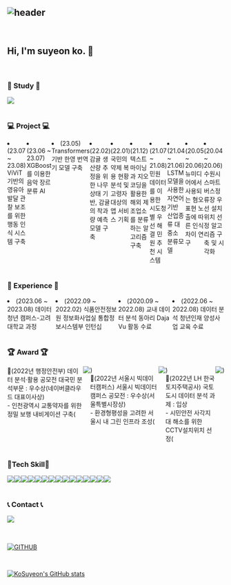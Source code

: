 



<div align="left">

![header](https://capsule-render.vercel.app/api?type=waving&color=d6bbff&text=Welcome%20to%20Suyeon's%20GitHub%20👋&fontSize=30&fontAlignY=40&fontAlign=70&height=250)
---

<br>

## Hi, I'm suyeon ko. 👋

<br>


### 📝 Study 📝
<div style="display:flex; flex-direction:row;">
    <a href="https://www.notion.so/a7f7fe31051d48d5b0f5090bb57e819c?pvs=4">
        <img src="https://img.shields.io/badge/Notion-808080?style=for-the-badge&logo=Notion&logoColor=white"> 
    </a>
</div><br>

### 💻 Project 💻
<div style="display:flex; flex-direction:row;">
    <li>(23.07 ~ 23.08) ViViT 기반의 영유아 발달 관찰 보조를 위한 행동 인식 시스템 구축</li>
    <li>(23.06 ~ 23.07) XGBoost를 이용한 음악 장르 분류 AI</li>
    <li>(23.05) Transformers 기반 한영 번역기 모델 구축</li>
    <li>(22.02) 감귤 생산량 추정을 위한 나무 상태 기반, 감귤의 착과량 예측 모델 구축</li>
    <li>(22.01) 국민의 약제 복용 현황분석 및 고령자 대상의 앱 서비스 기획</li>
    <li>(21.12) 텍스트마이닝과 지오코딩을 활용한 해외 제조업소를 분류하는 알고리즘 구축</li>
    <li>(21.07 ~ 21.08) 민원 데이터를 이용한 시도청별 우선 해결 민원 추천 시스템</li>
    <li>(21.04 ~ 21.06) LSTM 모델을 사용한 자연어 기반 산업종류 대중소 분류모델</li>
    <li>(20.05 ~ 20.06) 뉴미디어에서 사용되는 혐오 표현 노출에 따른 인식차이 연구</li>
    <li>(20.04 ~ 20.06) 수원시 스마트 버스정류장 우선 설치위치 선정 알고리즘 구축 및 시각화</li>
</div><br>

### 💪 Experience 💪
<div style="display:flex; flex-direction:row;">
    <li>(2023.06 ~ 2023.08) 데이터 청년 캠퍼스-고려대학교 과정</li>
    <li>(2022.09 ~ 2022.02) 식품안전정보원 정보화사업실 통합정보시스템부 인턴십</li>
    <li>(2020.09 ~ 2022.08) 교내 데이터 분석 동아리 Daja Vu 활동 수료</li>
    <li>(2022.06 ~ 2022.08) 데이터 분석 청년인재 양성사업 교육 수료</li>
</div><br>

### 🏆 Award 🏆
<div style="display:flex; flex-direction:row;">
  🥈(2022년 행정안전부) 데이터 분석·활용 공모전 대국민 분석부문 : 우수상(네이버클라우드 대표이사상)
    <br>- 인천광역시 교통약자를 위한 정밀 보행 내비게이션 구축(
    <a href="https://www.youtube.com/live/21qCWE1d6PA?feature=share&t=7043">
        <img src="https://img.shields.io/badge/Youtube-FF0000?style=plastic&logo=youtube&logoColor=white"> 
    </a>
    )<br>
  🥈(2022년 서울시 빅데이터캠퍼스) 서울시 빅데이터 캠퍼스 공모전 : 우수상(서울특별시장상)
    <br>- 환경형평성을 고려한 서울시 내 그린 인프라 조성(
    <a href="https://youtu.be/kSq1KhVc2dQ?si=A6TH50BMMhWOjwTd">
        <img src="https://img.shields.io/badge/Youtube-FF0000?style=plastic&logo=youtube&logoColor=white"> 
    </a>
    )<br>
  🥉(2022년 LH 한국토지주택공사) 국토도시 데이터 분석 과제 : 입상
    <br>- 시민안전 사각지대 해소를 위한 CCTV설치위치 선정(
    <a href="https://compas.lh.or.kr/subj/past/info?subjNo=SBJ_2206_001">
        <img src="https://img.shields.io/badge/Task-FF0000?style=social&logo=task&logoColor=white"> 
    </a>
    )
</div><br>

### 🔨Tech Skill🔨
<div style="display:flex; flex-direction:row;">
    <img src="https://img.shields.io/badge/Python-3766AB?style=flat-square&logo=Python&logoColor=white"/></a>
    <img src="https://img.shields.io/badge/R-276DC3?style=flat-square&logo=R&logoColor=white"/></a>
    <img src="https://img.shields.io/badge/SAS-047DA3?style=flat-square&logo=sas&logoColor=white"/></a>
    <img src="https://img.shields.io/badge/SPSS-0066B1?style=flat-square&logo=spss&logoColor=white"/></a>
    <img src="https://img.shields.io/badge/Tableau-E97627?style=flat-square&logo=Tableau&logoColor=white"/>
    <img src="https://img.shields.io/badge/MySQL-4479A1?style=flat-square&logo=MySQL&logoColor=white"/>
    <img src="https://img.shields.io/badge/OpenAI-412991?style=flat-square&logo=openai&logoColor=white"> 
    <br>  
    <img src="https://img.shields.io/badge/C++-00599C?style=flat-square&logo=C%2B%2B&logoColor=white"> 
    <img src="https://img.shields.io/badge/Java-007396?style=flat-square&logo=Java&logoColor=white"> 
    <br>
    <img src="https://img.shields.io/badge/html5-E34F26?style=flat-square&logo=html5&logoColor=white"> 
    <img src="https://img.shields.io/badge/css3-1572B6?style=flat-square&logo=css3&logoColor=white"> 
    <img src="https://img.shields.io/badge/javascript-F7DF1E?style=flat-square&logo=javascript&logoColor=black"> 
    <br>
    <img src="https://img.shields.io/badge/Amazon AWS-232F3E?style=flat-square&logo=amazon aws&logoColor=white"> 
    <img src="https://img.shields.io/badge/Amazon EC2-FF9900?style=flat-square&logo=amazon ec2&logoColor=white"> 
    <img src="https://img.shields.io/badge/Amazon RDS-527FFF?style=flat-square&logo=amazon rds&logoColor=white">
</div><br>
 
### 📞 Contact 📞
<div style="display:flex; flex-direction:row;">
    <!--
    <a href="https://www.instagram.com/kko._.ba/">
        <img src="https://img.shields.io/badge/Instagram-E4405F?style=for-the-badge&logo=Instagram&logoColor=white"> 
    </a>
    -->
    <a href="mailto:kkoba7806@gmail.com">
        <img src="https://img.shields.io/badge/Gmail-EA4335?style=for-the-badge&logo=Gmail&logoColor=white"> 
    </a>
</div><br>
    


<br>

[![GITHUB](https://hits.seeyoufarm.com/api/count/incr/badge.svg?url=https%3A%2F%2Fgithub.com%2FKoSuyeon&count_bg=%23F29494&title_bg=%232F2E2E&icon=github.svg&icon_color=%23FFFFFF&title=GITHUB&edge_flat=false)](https://github.com/KoSuyeon)

<br>

[![KoSuyeon's GitHub stats](https://github-readme-stats.vercel.app/api?username=KoSuyeon&include_all_commits=true&theme=nord&hide_border=true&count_private=true)](https://github.com/KoSuyeon/github-readme-stats)

</div>
<br>
